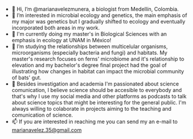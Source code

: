 - 👋 Hi, I’m @marianavelezmunera, a biologist from Medellín, Colombia. 
- 🦠 I’m interested in microbial ecology and genetics, the main emphasis of my major was genetics but I gradually shifted to ecology and eventually incorporated both areas in my work. 
- 🌿 I'm currently doing my master's in Biological Sciences with an emphasis in ecology at UNAM in México!
- 🦇 I’m studying the relationships between multicelular organisms, microorganisms (especially bacteria and fungi) and habitats. My master's research focuses on ferns' microbiome and it's relationship to elevation and my bachelor's degree final project had the goal of illustrating how changes in habitat can impact the microbial community of bats' gut.
- 💞️ Besides investigation and academia I'm passionated about science comunication, I believe science should be accesible to everybody and that's why I use my social media and other platforms as podcasts to talk about science topics that might be interesting for the general public. I'm always willing to colaborate in projects aiming to the teaching and comunication of science.
- 📫 If you are interested in reaching me you can send my an e-mail to marianavelez.35@gmail.com 
<!---
marianavelezmunera/marianavelezmunera is a ✨ special ✨ repository because its `README.md` (this file) appears on your GitHub profile.
You can click the Preview link to take a look at your changes.
--->

